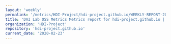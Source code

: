 ```yaml
---
layout: 'weekly'
permalink: '/metrics/HDI-Project/hdi-project.github.io/WEEKLY-REPORT-2020-02-23'
title: 'DAI Lab OSS Metrics Metrics report for hdi-project.github.io | WEEKLY-REPORT-2020-02-23'
organization: 'HDI-Project'
repository: 'hdi-project.github.io'
current_date: '2020-02-23'
---
```

